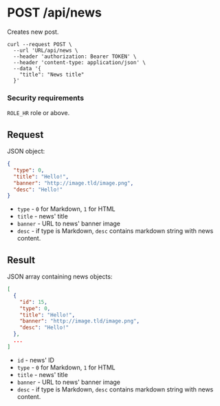 # POST /api/news

Creates new post.

```
curl --request POST \
  --url 'URL/api/news \
  --header 'authorization: Bearer TOKEN' \
  --header 'content-type: application/json' \
  --data '{
	"title": "News title"
  }'
```

### Security requirements
`ROLE_HR` role or above.

## Request
JSON object:
```json
{
  "type": 0,
  "title": "Hello!",
  "banner": "http://image.tld/image.png",
  "desc": "Hello!"
}
```

* `type` - `0` for Markdown, `1` for HTML
* `title` - news' title
* `banner` - URL to news' banner image
* `desc` - if type is Markdown, `desc` contains markdown string with news content.

## Result
JSON array containing news objects:

```json
[
  {
    "id": 15,
    "type": 0,
    "title": "Hello!",
    "banner": "http://image.tld/image.png",
    "desc": "Hello!"
  },
  ...
]
```

* `id` - news' ID
* `type` - `0` for Markdown, `1` for HTML
* `title` - news' title
* `banner` - URL to news' banner image
* `desc` - if type is Markdown, `desc` contains markdown string with news content.